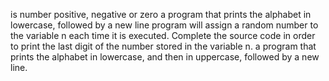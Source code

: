  is number positive, negative or zero
a program that prints the alphabet in lowercase, followed by a new line
 program will assign a random number to the variable n each time it is executed. Complete the source code in order to print the last digit of the number stored in the variable n.
a program that prints the alphabet in lowercase, and then in uppercase, followed by a new line.
